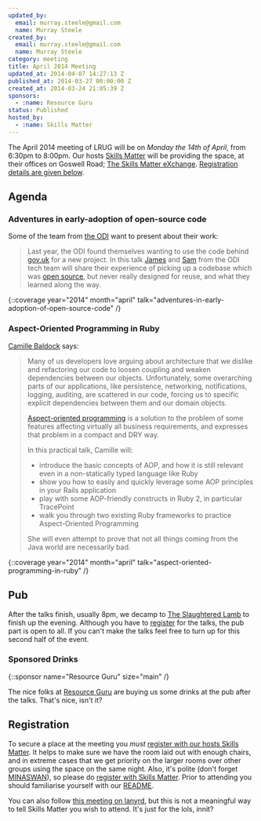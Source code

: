 ```yaml
---
updated_by:
  email: murray.steele@gmail.com
  name: Murray Steele
created_by:
  email: murray.steele@gmail.com
  name: Murray Steele
category: meeting
title: April 2014 Meeting
updated_at: 2014-04-07 14:27:13 Z
published_at: 2014-03-27 00:00:00 Z
created_at: 2014-03-24 21:05:39 Z
sponsors:
  - :name: Resource Guru
status: Published
hosted_by:
  - :name: Skills Matter
---
```


The April 2014 meeting of LRUG will be on *Monday the 14th of April*, from 6:30pm to 8:00pm.  Our hosts [Skills Matter](http://skillsmatter.com/) will be providing the space, at their offices on Goswell Road; [The Skills Matter eXchange](https://skillsmatter.com/locations/96-skills-matter-exchange).  <a href="#apr14registration">Registration details are given below</a>.

Agenda
------

### Adventures in early-adoption of open-source code

Some of the team from [the ODI](http://theodi.org/) want to present about their work:

> Last year, the ODI found themselves wanting to use the
> code behind [gov.uk](http://www.gov.uk) for a new project.
> In this talk [James](https://theodi.org/team/james-smith)
> and [Sam](https://theodi.org/team/sam-pikesley) from the ODI
> tech team will share their experience of picking up a codebase
> which was [open source](https://github.com/alphagov), but never
> really designed for reuse, and what they learned along the way.

{::coverage year="2014" month="april" talk="adventures-in-early-adoption-of-open-source-code" /}

### Aspect-Oriented Programming in Ruby

[Camille Baldock](http://camillebaldock.co.uk/) says:

> Many of us developers love arguing about architecture that
> we dislike and refactoring our code to loosen coupling and
> weaken dependencies between our objects. Unfortunately,
> some overarching parts of our applications, like persistence,
> networking, notifications, logging, auditing, are scattered
> in our code, forcing us to specific explicit dependencies
> between them and our domain objects.
>
> [Aspect-oriented programming](http://en.wikipedia.org/wiki/Aspect-oriented_programming)
> is a solution to the problem of some features affecting
> virtually all business requirements, and expresses that problem
> in a compact and DRY way.
>
> In this practical talk, Camille will:
>
> * introduce the basic concepts of AOP, and how it is still relevant even in a non-statically typed language like Ruby
> * show you how to easily and quickly leverage some AOP principles in your Rails application
> * play with some AOP-friendly constructs in Ruby 2, in particular TracePoint
> * walk you through two existing Ruby frameworks to practice Aspect-Oriented Programming
>
> She will even attempt to prove that not all things coming from the Java world are necessarily bad.

{::coverage year="2014" month="april" talk="aspect-oriented-programming-in-ruby" /}

Pub
---

After the talks finish, usually 8pm, we decamp to [The Slaughtered Lamb](http://www.theslaughteredlambpub.com/) to finish up the evening.  Although you have to [register](#apr14registration) for the talks, the pub part is open to all.  If you can't make the talks feel free to turn up for this second half of the event.

### Sponsored Drinks

{::sponsor name="Resource Guru" size="main" /}

The nice folks at [Resource Guru](http://resourceguruapp.com/) are buying us some drinks at the pub after the talks.  That's nice, isn't it?


Registration <a name="apr14registration">&nbsp;</a>
---------------------------------------------------

To secure a place at the meeting you *must* [register with our hosts Skills Matter](https://skillsmatter.com/meetups/6307-adventures-in-early-adoption-of-open-source-code).  It helps to make sure we have the room laid out with enough chairs, and in extreme cases that we get priority on the larger rooms over other groups using the space on the same night.  Also, it's polite (don't forget [MINASWAN](http://oreilly.com/ruby/excerpts/ruby-learning-rails/ruby-glossary.html#I_indexterm_d1e32036)), so please do [register with Skills Matter](https://skillsmatter.com/meetups/6307-adventures-in-early-adoption-of-open-source-code).  Prior to attending you should familiarise yourself with our [README](http://readme.lrug.org/).

You can also follow [this meeting on lanyrd](http://lanyrd.com/2014/lrug-april/), but this is not a meaningful way to tell Skills Matter you wish to attend.  It's just for the lols, innit?
